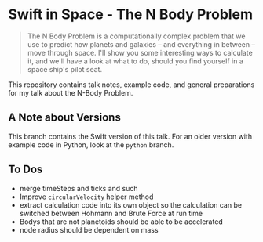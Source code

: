 # Swift in Space - The N Body Problem

> The N Body Problem is a computationally complex problem that we use to predict how planets and galaxies – and everything in between – move through space. I'll show you some interesting ways to calculate it, and we'll have a look at what to do, should you find yourself in a space ship's pilot seat.

This repository contains talk notes, example code, and general preparations for my talk about the N-Body Problem.

## A Note about Versions

This branch contains the Swift version of this talk. For an older version with example code in Python, look at the `python` branch.

## To Dos

- merge timeSteps and ticks and such
- Improve `circularVelocity` helper method
- extract calculation code into its own object so the calculation can be switched between Hohmann and Brute Force at run time
- Bodys that are not planetoids should be able to be accelerated
- node radius should be dependent on mass
